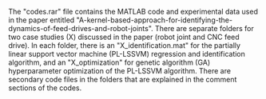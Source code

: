 The "codes.rar" file contains the MATLAB code and experimental data used in the paper entitled "A-kernel-based-approach-for-identifying-the-dynamics-of-feed-drives-and-robot-joints". There are separate folders for two case studies (X) discussed in the paper (robot joint and CNC feed drive). In each folder, there is an "X_identification.mat" for the partially linear support vector machine (PL-LSSVM) regression and identification algorithm, and an "X_optimization" for genetic algorithm (GA) hyperparameter optimization of the PL-LSSVM algorithm. There are secondary code files in the folders that are explained in the comment sections of the codes.
